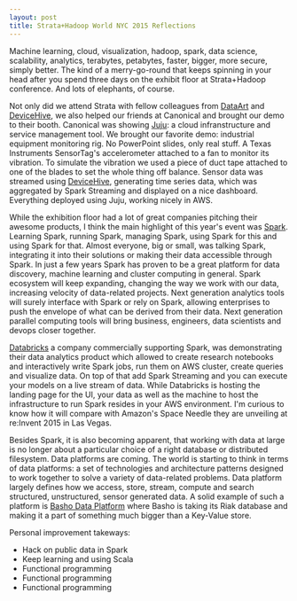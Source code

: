 ```yaml
---
layout: post
title: Strata+Hadoop World NYC 2015 Reflections
---
```

Machine learning, cloud, visualization, hadoop, spark, data science, scalability, analytics, terabytes, petabytes, faster, bigger, more secure, simply better. The kind of a merry-go-round that keeps spinning in your head after you spend three days on the exhibit floor at Strata+Hadoop conference. And lots of elephants, of course.

Not only did we attend Strata with fellow colleagues from [DataArt](http://dataart.com) and [DeviceHive](http://devicehive.com), we also helped our friends at Canonical and brought our demo to their booth. Canonical was showing [Juju](http://jujucharms.com): a cloud infranstructure and service management tool. We brought our favorite demo: industrial equipment monitoring rig. No PowerPoint slides, only real stuff. A Texas Instruments SensorTag's accelerometer attached to a fan to monitor its vibration. To simulate the vibration we used a piece of duct tape attached to one of the blades to set the whole thing off balance. Sensor data was streamed using [DeviceHive](http://devicehive.com), generating time series data, which was aggregated by Spark Streaming and displayed on a nice dashboard. Everything deployed using Juju, working nicely in AWS.

While the exhibition floor had a lot of great companies pitching their awesome products, I think the main highlight of this year's event was [Spark](http://spark.apache.org). Learning Spark, running Spark, managing Spark, using Spark for this and using Spark for that. Almost everyone, big or small, was talking Spark, integrating it into their solutions or making their data accessible through Spark. In just a few years Spark has proven to be a great platform for data discovery, machine learning and cluster computing in general. Spark ecosystem will keep expanding, changing the way we work with our data, increasing velocity of data-related projects. Next generation analytics tools will surely interface with Spark or rely on Spark, allowing enterprises to push the envelope of what can be derived from their data. Next generation parallel computing tools will bring business, engineers, data scientists and devops closer together.

[Databricks](http://databricks.com) a company commercially supporting Spark, was demonstrating their data analytics product which allowed to create research notebooks and interactively write Spark jobs, run them on AWS cluster, create queries and visualize data. On top of that add Spark Streaming and you can execute your models on a live stream of data. While Databricks is hosting the landing page for the UI, your data as well as the machine to host the infrastructure to run Spark resides in your AWS environment. I'm curious to know how it will compare with Amazon's Space Needle they are unveiling at re:Invent 2015 in Las Vegas. 

Besides Spark, it is also becoming apparent, that working with data at large is no longer about a particular choice of a right database or distributed filesystem. Data platforms are coming. The world is starting to think in terms of data platforms: a set of technologies and architecture patterns designed to work together to solve a variety of data-related problems. Data platform largely defines how we access, store, stream, compute and search structured, unstructured, sensor generated data. A solid example of such a platform is [Basho Data Platform](http://basho.com/basho-data-platform/) where Basho is taking its Riak database and making it a part of something much bigger than a Key-Value store.

Personal improvement takeways:

- Hack on public data in Spark
- Keep learning and using Scala
- Functional programming
- Functional programming
- Functional programming
